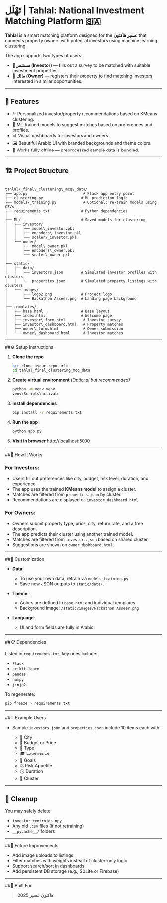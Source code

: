 # تَهْلَل | Tahlal: National Investment Matching Platform 🇸🇦

**Tahlal** is a smart matching platform designed for the **عسير هاكثون** that connects property owners with potential investors using machine learning clustering.

The app supports two types of users:
- **👤 مستثمر (Investor)** — fills out a survey to be matched with suitable investment properties.
- **🏡 مالك (Owner)** — registers their property to find matching investors interested in similar opportunities.

---

## 🚀 Features

- ✨ Personalized investor/property recommendations based on KMeans clustering.
- 🧠 ML-trained models to suggest matches based on preferences and profiles.
- 📊 Visual dashboards for investors and owners.
- 🖼️ Beautiful Arabic UI with branded backgrounds and theme colors.
- 📂 Works fully offline — preprocessed sample data is bundled.

---

## 🏗️ Project Structure

```

tahlal\_final\_clustering\_mcq\_data/
├── app.py                         # Flask app entry point
├── clustering.py                 # ML prediction logic
├── models\_training.py            # Optional: re-train models using CSVs
├── requirements.txt              # Python dependencies
│
├── ML/                           # Saved models for clustering
│   ├── investor/
│   │   ├── model\_investor.pkl
│   │   ├── encoders\_investor.pkl
│   │   └── scaler\_investor.pkl
│   └── owner/
│       ├── model\_owner.pkl
│       ├── encoders\_owner.pkl
│       └── scaler\_owner.pkl
│
├── static/
│   ├── data/
│   │   ├── investors.json        # Simulated investor profiles with clusters
│   │   └── properties.json       # Simulated property listings with clusters
│   └── images/
│       ├── logo2.png             # Project logo
│       └── Hackathon Asseer.png  # Landing page background
│
├── templates/
│   ├── base.html                 # Base layout
│   ├── index.html                # Welcome page
│   ├── investor\_form.html        # Investor survey
│   ├── investor\_dashboard.html   # Property matches
│   ├── owner\_form.html           # Owner submission
│   └── owner\_dashboard.html      # Investor matches

````

---

##⚙️ Setup Instructions

1. **Clone the repo**  
   ```bash
   git clone <your-repo-url>
   cd tahlal_final_clustering_mcq_data


2. **Create virtual environment**
   *(Optional but recommended)*

   ```bash
   python -m venv venv
   venv\Scripts\activate
   ```

3. **Install dependencies**

   ```bash
   pip install -r requirements.txt
   ```

4. **Run the app**

   ```bash
   python app.py
   ```

5. **Visit in browser**
   [http://localhost:5000](http://localhost:5000)

---

##🧠 How It Works

### For Investors:

* Users fill out preferences like city, budget, risk level, duration, and experience.
* The app uses the trained **KMeans model** to assign a cluster.
* Matches are filtered from `properties.json` by cluster.
* Recommendations are displayed on `investor_dashboard.html`.

### For Owners:

* Owners submit property type, price, city, return rate, and a free description.
* The app predicts their cluster using another trained model.
* Matches are filtered from `investors.json` based on shared cluster.
* Suggestions are shown on `owner_dashboard.html`.

---

##🎯 Customization

* **Data**:

  * To use your own data, retrain via `models_training.py`.
  * Save new JSON outputs to `static/data/`.

* **Theme**:

  * Colors are defined in `base.html` and individual templates.
  * Background image: `/static/images/Hackathon Asseer.png`

* **Language**:

  * UI and form fields are fully in Arabic.

---

##📋 Dependencies

Listed in `requirements.txt`, key ones include:

* `Flask`
* `scikit-learn`
* `pandas`
* `numpy`
* `jinja2`

To regenerate:

```bash
pip freeze > requirements.txt
```

---

##💡 Example Users

* Sample `investors.json` and `properties.json` include 10 items each with:

  * 📍 City
  * 📐 Budget or Price
  * 💼 Type
  * 🎓 Experience
  * 🎯 Goals
  * ⚖️ Risk Appetite
  * 🕒 Duration
  * 🧠 Cluster

---

## 🧽 Cleanup

You may safely delete:

* `investor_centroids.npy`
* Any old `.csv` files (if not retraining)
* `__pycache__/` folders

---

##🏁 Future Improvements

* Add image uploads to listings
* Filter matches with weights instead of cluster-only logic
* Support search/sort in dashboards
* Add persistent DB storage (e.g., SQLite or Firebase)

---

##🏅 Built For


> **هاكثون عسير 2025**



